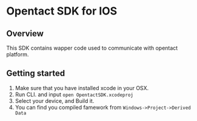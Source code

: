# Opentact SDK for IOS

## Overview

This SDK contains wapper code used to communicate with opentact platform.

## Getting started

1. Make sure that you have installed xcode in your OSX.
2. Run CLI. and input `open OpentactSDK.xcodeproj`
3. Select your device, and Build it.
4. You can find you compiled famework from `Windows->Project->Derived Data`



